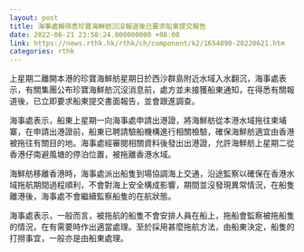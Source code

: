 ```yaml
---
layout: post
title: 海事處稱得悉珍寶海鮮舫沉沒報道後已要求船東提交報告
date: 2022-06-21 23:58:24.000000000 +08:00
link: https://news.rthk.hk/rthk/ch/component/k2/1654090-20220621.htm
categories: rthk
---
```


上星期二離開本港的珍寶海鮮舫星期日於西沙群島附近水域入水翻沉，海事處表示，有關集團公布珍寶海鮮舫沉沒消息前，處方並未接獲船東通知，在得悉有關報道後，已立即要求船東提交書面報告，並會跟進調查。

海事處表示，船東上星期一向海事處申請出港證，將海鮮舫從本港水域拖往柬埔寨，在申請出港證前，船東已聘請驗船機構進行相關檢驗，確保海鮮舫適宜由香港被拖往有關目的地。海事處經審閱相關資料後發出出港證，允許海鮮舫上星期二從香港仔南避風塘的停泊位置，被拖離香港水域。

海鮮舫移離香港時，海事處派出船隻到場協調海上交通，沿途監察以確保在香港水域拖航期間過程順利，不會對海上安全構成影響，期間並沒發現異常情況，在船隻離港後，海事處不會繼續監察船隻的在航狀態。

海事處表示，一般而言，被拖航的船隻不會安排人員在船上，拖船會監察被拖船隻的情況，在有需要時作出適當處理。至於採用甚麼拖航方法，由船東決定，船隻的打撈事宜，一般亦是由船東處理。
